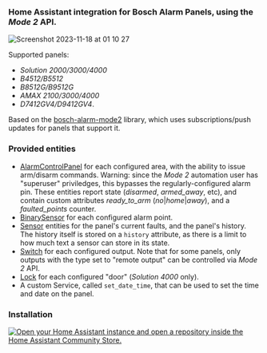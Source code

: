 ### Home Assistant integration for Bosch Alarm Panels, using the _Mode 2_ API.

![Screenshot 2023-11-18 at 01 10 27](https://github.com/mag1024/bosch-alarm-homeassistant/assets/787978/022c331d-6a11-4796-b773-fc19c5bee32b)

Supported panels:
 * _Solution 2000/3000/4000_
 * _B4512/B5512_
 * _B8512G/B9512G_
 * _AMAX 2100/3000/4000_
 * _D7412GV4/D9412GV4_.

Based on the [bosch-alarm-mode2](https://github.com/mag1024/bosch-alarm-mode2) library, which uses subscriptions/push updates for panels that support it.

### Provided entities
- [AlarmControlPanel](https://developers.home-assistant.io/docs/core/entity/alarm-control-panel/) for each configured area, with the ability to issue arm/disarm commands.
  Warning: since the _Mode 2_ automation user has "superuser" priviledges, this bypasses the regularly-configured alarm pin.
  These entities report state (*disarmed*, *armed_away*, etc), and contain custom attributes *ready_to_arm* (*no*|*home*|*away*), and a *faulted_points* counter.
- [BinarySensor](https://developers.home-assistant.io/docs/core/entity/binary-sensor) for each configured alarm point.
- [Sensor](https://developers.home-assistant.io/docs/core/entity/sensor/) entities for the panel's current faults, and the panel's history.
  The history itself is stored on a `history` attribute, as there is a limit to how much text a sensor can store in its state.
- [Switch](https://developers.home-assistant.io/docs/core/entity/switch) for each configured output. Note that for some panels, only outputs with the type set to "remote output" can be controlled via _Mode 2_ API.
- [Lock](https://developers.home-assistant.io/docs/core/entity/lock) for each configured "door" (_Solution 4000_ only).
- A custom Service, called `set_date_time`, that can be used to set the time and date on the panel.

### Installation

[![Open your Home Assistant instance and open a repository inside the Home Assistant Community Store.](https://my.home-assistant.io/badges/hacs_repository.svg)](https://my.home-assistant.io/redirect/hacs_repository/?owner=mag1024&repository=bosch-alarm-homeassistant&category=integration)
